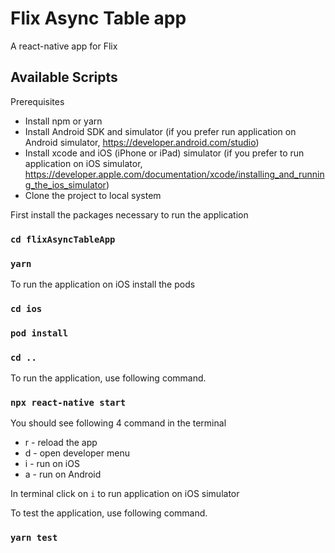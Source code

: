 # Flix Async Table app

A react-native app for Flix 

## Available Scripts

Prerequisites

- Install npm or yarn
- Install Android SDK and simulator (if you prefer run application on Android simulator, https://developer.android.com/studio)
- Install xcode and iOS (iPhone or iPad) simulator (if you prefer to run application on iOS simulator, https://developer.apple.com/documentation/xcode/installing_and_running_the_ios_simulator)
- Clone the project to local system

First install the packages necessary to run the application

### `cd flixAsyncTableApp`
### `yarn`

To run the application on iOS install the pods

### `cd ios`
### `pod install`
### `cd ..`

To run the application, use following command.

### `npx react-native start`

You should see following 4 command in the terminal

- r - reload the app
- d - open developer menu
- i - run on iOS
- a - run on Android

In terminal click on `i` to run application on iOS simulator

To test the application, use following command.

### `yarn test`

